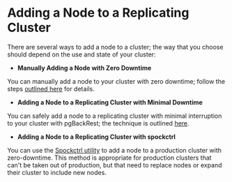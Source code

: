 # Adding a Node to a Replicating Cluster

There are several ways to add a node to a cluster; the way that you choose should depend on the use and state of your cluster:

* **Manually Adding a Node with Zero Downtime**

You can manually add a node to your cluster with zero downtime; follow the steps [outlined here](https://docs.pgedge.com/spock_ext/modify/zodan_tutorial) for details.

* **Adding a Node to a Replicating Cluster with Minimal Downtime**

You can safely add a node to a replicating cluster with minimal interruption to your cluster with pgBackRest; the technique is outlined [here](https://docs.pgedge.com/spock_ext/modify/add_node_pgbackrest).

* **Adding a Node to a Replicating Cluster with spockctrl**

You can use the [Spockctrl utility](https://docs.pgedge.com/spock_ext/modify/spockctrl) to add a node to a production cluster with zero-downtime.  This method is appropriate for production clusters that can't be taken out of production, but that need to replace nodes or expand their cluster to include new nodes.

